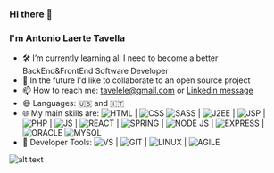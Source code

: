 ### Hi there 👋
### I'm Antonio Laerte Tavella

- 🛠 I’m currently learning all I need to become a better BackEnd&FrontEnd Software Developer 
- 👯 In the future I'd like to collaborate to an open source project
- 📫 How to reach me: tavelele@gmail.com or <a href="https://it.linkedin.com/in/antonio-laerte-tavella-68181a33" target="_blank" >Linkedin message</a>
- 😄 Languages: :us: and :it:	
- 🌐 My main skills are: 
![HTML](https://user-images.githubusercontent.com/77243049/132858661-c981d7f4-c3be-4540-8a17-ae3a44ba5d27.png) | 
![CSS](https://user-images.githubusercontent.com/24848860/142672309-4f3efa87-d226-41f2-a20b-2274dbd6786b.png) 
![SASS](https://user-images.githubusercontent.com/77243049/132858718-30113c4d-11cb-4cb7-a1f9-3355d464a8d5.png) | 
![J2EE](https://user-images.githubusercontent.com/24848860/142673095-4b038d38-4e1e-488c-af4e-a56021c587c7.png) | 
![JSP](https://user-images.githubusercontent.com/24848860/142673244-35d27d43-ac5e-412e-9811-072ae83afd94.png) | 
![PHP](https://user-images.githubusercontent.com/24848860/142673345-ceabc089-ff5e-4286-b7fb-33a8a8a61ad8.png) | 
![JS](https://user-images.githubusercontent.com/77243049/132858750-7009a8b0-6efb-4450-a813-1aee15638202.png) | 
![REACT](https://user-images.githubusercontent.com/77243049/132858849-6b6854d9-2b20-47e9-a541-e040bdd6d782.png) | 
![SPRING](https://user-images.githubusercontent.com/24848860/142673652-691861cf-5ff6-4448-8872-d75144af6026.png) |
![NODE JS](https://user-images.githubusercontent.com/24848860/142673753-da14807f-46a5-48fa-87c2-ffb39e1a362b.png) | 
![EXPRESS](https://user-images.githubusercontent.com/24848860/142674071-2af90a0b-72db-4d56-9b5e-6bac3ecfc74c.png) |
![ORACLE](https://user-images.githubusercontent.com/24848860/142675259-20626b29-3a5a-41dd-bed4-125327fa83cb.png)
![MYSQL](https://user-images.githubusercontent.com/24848860/142675512-ed070f40-f36d-4363-ab6b-8d813a3ed220.png)
 - 🔧 Developer Tools:
 ![VS](https://user-images.githubusercontent.com/24848860/142676043-a3c12a05-ab3e-4da4-803d-4907e496cd08.png) | 
 ![GIT](https://user-images.githubusercontent.com/24848860/142676194-a187a9be-1a07-4d95-82f8-8fe688ebf038.png) | 
 ![LINUX](https://user-images.githubusercontent.com/24848860/142676504-709c1c8f-79da-4357-b96f-e760bb48f3ac.png) | 
 ![AGILE](https://user-images.githubusercontent.com/77243049/132858607-27c0d9fd-56cc-4886-8ed7-e85e92b1a34e.png) 


![alt text](https://media4.giphy.com/media/zOvBKUUEERdNm/giphy.gif?cid=ecf05e472d3f3ab651b61dec4948a2aece093e7f6d993c6a&rid=giphy.gif "alt text")








